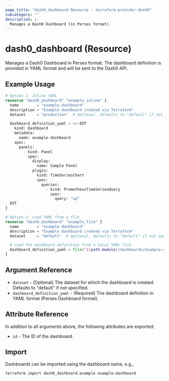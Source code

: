 ```yaml
---
page_title: "dash0_dashboard Resource - terraform-provider-dash0"
subcategory: ""
description: |-
  Manages a Dash0 Dashboard (in Perses format).
---
```


# dash0_dashboard (Resource)

Manages a Dash0 Dashboard in Perses format. The dashboard definition is provided in YAML format and will be sent to the Dash0 API.

## Example Usage

```terraform
# Option 1: Inline YAML
resource "dash0_dashboard" "example_inline" {
  name        = "example-dashboard"
  description = "Example dashboard created via Terraform"
  dataset     = "production"  # Optional, defaults to "default" if not specified

  dashboard_definition_yaml = <<-EOT
    kind: Dashboard
    metadata:
      name: example-dashboard
    spec:
      panels:
        - kind: Panel
          spec:
            display:
              name: Sample Panel
            plugin:
              kind: TimeSeriesChart
              spec:
                queries:
                  - kind: PrometheusTimeSeriesQuery
                    spec:
                      query: "up"
  EOT
}

# Option 2: Load YAML from a file
resource "dash0_dashboard" "example_file" {
  name        = "example-dashboard"
  description = "Example dashboard created via Terraform"
  dataset     = "default"  # Optional, defaults to "default" if not specified

  # Load the dashboard definition from a local YAML file
  dashboard_definition_yaml = file("${path.module}/dashboards/example-dashboard.yaml")
}
```

## Argument Reference

* `dataset` - (Optional) The dataset for which the dashboard is created. Defaults to "default" if not specified.
* `dashboard_definition_yaml` - (Required) The dashboard definition in YAML format (Perses Dashboard format).

## Attribute Reference

In addition to all arguments above, the following attributes are exported:

* `id` - The ID of the dashboard.

## Import

Dashboards can be imported using the dashboard name, e.g.,

```shell
terraform import dash0_dashboard.example example-dashboard
```
